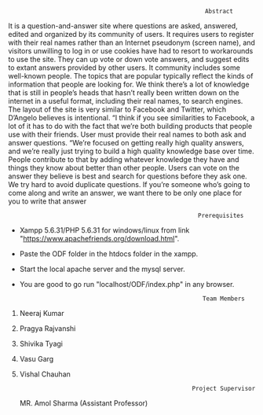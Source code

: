                                                             Abstract
                                                               
It is a question-and-answer site where questions are asked, answered, edited and organized by its community of users. It requires users to register with their real names rather than an Internet pseudonym (screen name), and visitors unwilling to log in or use cookies have had to resort to workarounds to use the site. They can up vote or down vote answers, and suggest edits to extant answers provided by other users. It community includes some well-known people.
The topics that are popular typically reflect the kinds of information that people are looking for. We think there’s a lot of knowledge that is still in people’s heads that hasn’t really been written down on the internet in a useful format, including their real names, to search engines.
The layout of the site is very similar to Facebook and Twitter, which D’Angelo believes is intentional. “I think if you see similarities to Facebook, a lot of it has to do with the fact that we’re both building products that people use with their friends. User must provide their real names to both ask and answer questions. “We’re focused on getting really high quality answers, and we’re really just trying to build a high quality knowledge base over time. People contribute to that by adding whatever knowledge they have and things they know about better than other people. Users can vote on the answer they believe is best and search for questions before they ask one. We try hard to avoid duplicate questions. If you’re someone who’s going to come along and write an answer, we want there to be only one place for you to write that answer

                                                          Prerequisites
                                                          
* Xampp 5.6.31/PHP 5.6.31 for windows/linux from link "https://www.apachefriends.org/download.html".
* Paste the ODF folder in the htdocs folder in the xampp.
* Start the local apache server and the mysql server.
* You are good to go run "localhost/ODF/index.php" in any browser.


                                                          Team Members 
                                                         
1. Neeraj Kumar                                          	                                 
2. Pragya Rajvanshi 						                                              
3. Shivika Tyagi 
4. Vasu Garg 
5. Vishal Chauhan

                                                        Project Supervisor

   MR. Amol Sharma
(Assistant Professor)
